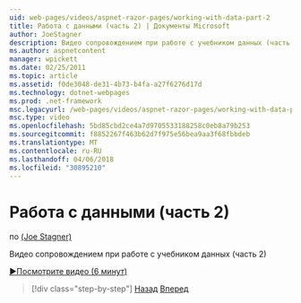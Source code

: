 ```yaml
---
uid: web-pages/videos/aspnet-razor-pages/working-with-data-part-2
title: Работа с данными (часть 2) | Документы Microsoft
author: JoeStagner
description: Видео сопровождением при работе с учебником данных (часть 2)
ms.author: aspnetcontent
manager: wpickett
ms.date: 02/25/2011
ms.topic: article
ms.assetid: f0de3048-de31-4b73-b4fa-a27f6276d17d
ms.technology: dotnet-webpages
ms.prod: .net-framework
msc.legacyurl: /web-pages/videos/aspnet-razor-pages/working-with-data-part-2
msc.type: video
ms.openlocfilehash: 5bd85cbd2ce4a7d9705533188258c0eb8a79b253
ms.sourcegitcommit: f8852267f463b62d7f975e56bea9aa3f68fbbdeb
ms.translationtype: MT
ms.contentlocale: ru-RU
ms.lasthandoff: 04/06/2018
ms.locfileid: "30895210"
---
```

<a name="working-with-data-part-2"></a>Работа с данными (часть 2)
====================
по [(Joe Stagner)](https://github.com/JoeStagner)

Видео сопровождением при работе с учебником данных (часть 2)

[&#9654;Посмотрите видео (6 минут)](https://channel9.msdn.com/Blogs/ASP-NET-Site-Videos/working-with-data-part-2)

> [!div class="step-by-step"]
> [Назад](working-with-data-part-1.md)
> [Вперед](displaying-data-in-a-grid.md)
